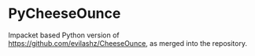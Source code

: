 # PyCheeseOunce

Impacket based Python version of https://github.com/evilashz/CheeseOunce, as merged into the repository.
